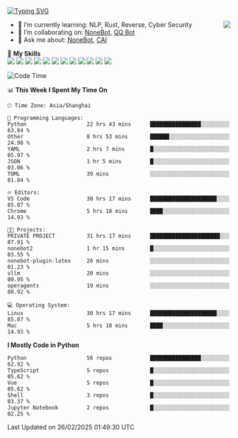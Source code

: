 [![Typing SVG](https://readme-typing-svg.herokuapp.com?size=25&duration=2500&color=8C43EA&vCenter=true&width=200&height=40&lines=Hi+there+%F0%9F%91%8B%F0%9F%8F%BB;I'm+yanyongyu)](https://git.io/typing-svg)

<a href="#">
  <img align="right" src="https://github-readme-stats.vercel.app/api?username=yanyongyu&count_private=true&show_icons=true&bg_color=15,f2f7fd,E0EAFC" />
</a>

- 🌱 I’m currently learning: NLP, Rust, Reverse, Cyber Security
- 👯 I’m collaborating on: [NoneBot](https://github.com/nonebot), [QQ Bot](https://github.com/Mrs4s/go-cqhttp)
- 💬 Ask me about: [NoneBot](https://github.com/nonebot), [CAI](https://github.com/cscs181/CAI)

🌟 **My Skills**  
![](https://img.shields.io/badge/-Python-3e74a2?style=flat-square&logo=Python&logoColor=fff)
![](https://img.shields.io/badge/-TypeScript-3178C6?style=flat-square&logo=TypeScript&logoColor=fff)
![](https://img.shields.io/badge/-Vue-4fc08d?style=flat-square&logo=Vue.js&logoColor=fff)
![](https://img.shields.io/badge/-React-2d98ce?style=flat-square&logo=React&logoColor=fff)
![](https://img.shields.io/badge/-FastAPI-009688?style=flat-square&logo=FastAPI&logoColor=fff)
![](https://img.shields.io/badge/-Linux-000000?style=flat-square&logo=Linux&logoColor=fff)
![](https://img.shields.io/badge/-Docker-2496ED?style=flat-square&logo=Docker&logoColor=fff)
![](https://img.shields.io/badge/-Kubernetes-326CE5?style=flat-square&logo=Kubernetes&logoColor=fff)
![](https://img.shields.io/badge/-GitHub%20Actions-2088FF?style=flat-square&logo=GitHubActions&logoColor=fff)
![](https://img.shields.io/badge/-PostgreSQL-4169E1?style=flat-square&logo=PostgreSQL&logoColor=fff)
![](https://img.shields.io/badge/-Redis-DC382D?style=flat-square&logo=Redis&logoColor=fff)
![](https://img.shields.io/badge/-MongoDB-47A248?style=flat-square&logo=MongoDB&logoColor=fff)

<!--START_SECTION:waka-->
![Code Time](http://img.shields.io/badge/Code%20Time-7%2C275%20hrs%2047%20mins-blue)

📊 **This Week I Spent My Time On** 

```text
🕑︎ Time Zone: Asia/Shanghai

💬 Programming Languages: 
Python                   22 hrs 43 mins      ████████████████░░░░░░░░░   63.84 % 
Other                    8 hrs 53 mins       ██████░░░░░░░░░░░░░░░░░░░   24.98 % 
YAML                     2 hrs 7 mins        █░░░░░░░░░░░░░░░░░░░░░░░░   05.97 % 
JSON                     1 hr 5 mins         █░░░░░░░░░░░░░░░░░░░░░░░░   03.06 % 
TOML                     39 mins             ░░░░░░░░░░░░░░░░░░░░░░░░░   01.84 % 

🔥 Editors: 
VS Code                  30 hrs 17 mins      █████████████████████░░░░   85.07 % 
Chrome                   5 hrs 18 mins       ████░░░░░░░░░░░░░░░░░░░░░   14.93 % 

🐱‍💻 Projects: 
PRIVATE PROJECT          31 hrs 17 mins      ██████████████████████░░░   87.91 % 
nonebot2                 1 hr 15 mins        █░░░░░░░░░░░░░░░░░░░░░░░░   03.55 % 
nonebot-plugin-latex     26 mins             ░░░░░░░░░░░░░░░░░░░░░░░░░   01.23 % 
vllm                     20 mins             ░░░░░░░░░░░░░░░░░░░░░░░░░   00.95 % 
operagents               19 mins             ░░░░░░░░░░░░░░░░░░░░░░░░░   00.92 % 

💻 Operating System: 
Linux                    30 hrs 17 mins      █████████████████████░░░░   85.07 % 
Mac                      5 hrs 18 mins       ████░░░░░░░░░░░░░░░░░░░░░   14.93 % 
```

**I Mostly Code in Python** 

```text
Python                   56 repos            ████████████████░░░░░░░░░   62.92 % 
TypeScript               5 repos             █░░░░░░░░░░░░░░░░░░░░░░░░   05.62 % 
Vue                      5 repos             █░░░░░░░░░░░░░░░░░░░░░░░░   05.62 % 
Shell                    3 repos             █░░░░░░░░░░░░░░░░░░░░░░░░   03.37 % 
Jupyter Notebook         2 repos             █░░░░░░░░░░░░░░░░░░░░░░░░   02.25 % 
```




 Last Updated on 26/02/2025 01:49:30 UTC
<!--END_SECTION:waka-->
